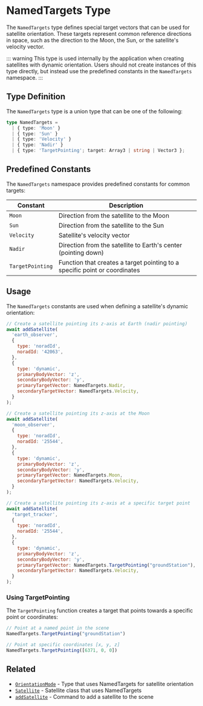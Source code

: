 # NamedTargets Type

The `NamedTargets` type defines special target vectors that can be used for satellite orientation. These targets represent common reference directions in space, such as the direction to the Moon, the Sun, or the satellite's velocity vector.

::: warning
This type is used internally by the application when creating satellites with dynamic orientation. Users should not create instances of this type directly, but instead use the predefined constants in the `NamedTargets` namespace.
:::

## Type Definition

The `NamedTargets` type is a union type that can be one of the following:

```typescript
type NamedTargets =
  | { type: 'Moon' }
  | { type: 'Sun' }
  | { type: 'Velocity' }
  | { type: 'Nadir' }
  | { type: 'TargetPointing'; target: Array3 | string | Vector3 };
```

## Predefined Constants

The `NamedTargets` namespace provides predefined constants for common targets:

| Constant        | Description                                                                 |
|-----------------|-----------------------------------------------------------------------------|
| `Moon`          | Direction from the satellite to the Moon                                    |
| `Sun`           | Direction from the satellite to the Sun                                     |
| `Velocity`      | Satellite's velocity vector                                                 |
| `Nadir`         | Direction from the satellite to Earth's center (pointing down)              |
| `TargetPointing`| Function that creates a target pointing to a specific point or coordinates  |

## Usage

The `NamedTargets` constants are used when defining a satellite's dynamic orientation:

```javascript
// Create a satellite pointing its z-axis at Earth (nadir pointing)
await addSatellite(
  'earth_observer',
  {
    type: 'noradId',
    noradId: '42063',
  },
  {
    type: 'dynamic',
    primaryBodyVector: 'z',
    secondaryBodyVector: 'y',
    primaryTargetVector: NamedTargets.Nadir,
    secondaryTargetVector: NamedTargets.Velocity,
  }
);

// Create a satellite pointing its z-axis at the Moon
await addSatellite(
  'moon_observer',
  {
    type: 'noradId',
    noradId: '25544',
  },
  {
    type: 'dynamic',
    primaryBodyVector: 'z',
    secondaryBodyVector: 'y',
    primaryTargetVector: NamedTargets.Moon,
    secondaryTargetVector: NamedTargets.Velocity,
  }
);

// Create a satellite pointing its z-axis at a specific target point
await addSatellite(
  'target_tracker',
  {
    type: 'noradId',
    noradId: '25544',
  },
  {
    type: 'dynamic',
    primaryBodyVector: 'z',
    secondaryBodyVector: 'y',
    primaryTargetVector: NamedTargets.TargetPointing("groundStation"),
    secondaryTargetVector: NamedTargets.Velocity,
  }
);
```

### Using TargetPointing

The `TargetPointing` function creates a target that points towards a specific point or coordinates:

```javascript
// Point at a named point in the scene
NamedTargets.TargetPointing("groundStation")

// Point at specific coordinates [x, y, z]
NamedTargets.TargetPointing([6371, 0, 0])
```

## Related

- [`OrientationMode`](/dsl/classes/orientationMode) - Type that uses NamedTargets for satellite orientation
- [`Satellite`](/dsl/classes/satellite) - Satellite class that uses NamedTargets
- [`addSatellite`](/dsl/commands/addSatellite) - Command to add a satellite to the scene
